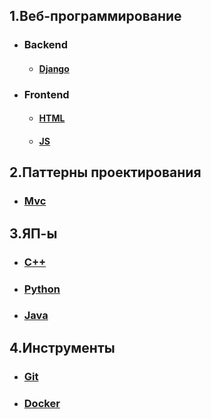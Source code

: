 ## 1.Веб-программирование
 + ### Backend
    + #### [Django](./Web/Backend/DJANGO.md)
 + ### Frontend  
    + #### [HTML](./Web/Frontend/HTML.md) 
    + #### [JS](./Web/Frontend/JS.md)
## 2.Паттерны проектирования
 + ### [Mvc](./Patterns/MVC.md)
## 3.ЯП-ы
 + ### [C++](./Languages/C++.md)
 + ### [Python](./Languages/PYTHON.md)
 + ### [Java](./Languages/JAVA.md)
## 4.Инструменты
 + ### [Git](./Tools/GIT.md)
 + ### [Docker](./Tools/DOCKER.md)
